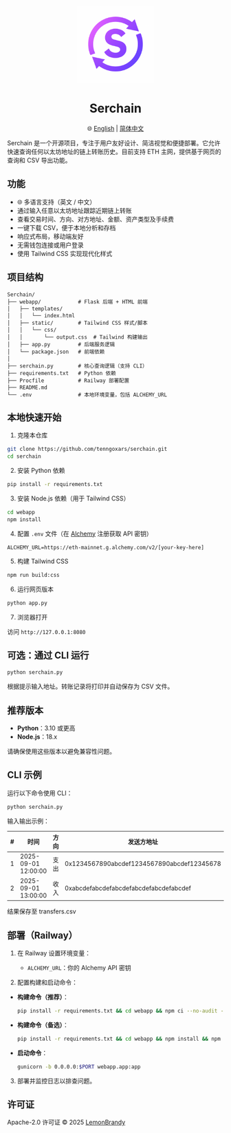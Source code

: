 <p align="center">
  <img src="doc/logo.png" alt="Serchain Logo" width="180"/>
</p>

<h1 align="center">Serchain</h1>

<p align="center">
  🌐 <a href="README.md">English</a> | <a href="README_CN.md">简体中文</a>
</p>

Serchain 是一个开源项目，专注于用户友好设计、简洁视觉和便捷部署。它允许快速查询任何以太坊地址的链上转账历史。目前支持 ETH 主网，提供基于网页的查询和 CSV 导出功能。

## 功能

- 🌐 多语言支持（英文 / 中文）
- 通过输入任意以太坊地址跟踪近期链上转账
- 查看交易时间、方向、对方地址、金额、资产类型及手续费
- 一键下载 CSV，便于本地分析和存档
- 响应式布局，移动端友好
- 无需钱包连接或用户登录
- 使用 Tailwind CSS 实现现代化样式

## 项目结构

```
Serchain/
├── webapp/            # Flask 后端 + HTML 前端
│   ├── templates/
│   │   └── index.html
│   ├── static/        # Tailwind CSS 样式/脚本
│   │   └── css/
│   │       └── output.css  # Tailwind 构建输出
│   ├── app.py         # 后端服务逻辑
│   └── package.json   # 前端依赖
│
├── serchain.py        # 核心查询逻辑（支持 CLI）
├── requirements.txt   # Python 依赖
├── Procfile           # Railway 部署配置
├── README.md
└── .env               # 本地环境变量，包括 ALCHEMY_URL
```

## 本地快速开始

1. 克隆本仓库

```bash
git clone https://github.com/tenngoxars/serchain.git
cd serchain
```

2. 安装 Python 依赖

```bash
pip install -r requirements.txt
```

3. 安装 Node.js 依赖（用于 Tailwind CSS）

```bash
cd webapp
npm install
```

4. 配置 `.env` 文件（在 [Alchemy](https://www.alchemy.com/) 注册获取 API 密钥）

```env
ALCHEMY_URL=https://eth-mainnet.g.alchemy.com/v2/[your-key-here]
```

5. 构建 Tailwind CSS

```bash
npm run build:css
```

6. 运行网页版本

```bash
python app.py
```

7. 浏览器打开

访问 `http://127.0.0.1:8080`

## 可选：通过 CLI 运行

```bash
python serchain.py
```

根据提示输入地址。转账记录将打印并自动保存为 CSV 文件。

## 推荐版本

- **Python**：3.10 或更高
- **Node.js**：18.x

请确保使用这些版本以避免兼容性问题。

## CLI 示例

运行以下命令使用 CLI：

```bash
python serchain.py
```

输入输出示例：

| #  | 时间                 | 方向     | 发送方地址                               | 接收方地址                             | 数额  | 资产 | 手续费 (ETH)  |
|----|----------------------|----------|-----------------------------------------|-----------------------------------------|-------|-------|---------------|
| 1  | 2025-09-01 12:00:00  | 支出     | 0x1234567890abcdef1234567890abcdef12345678 | 0xabcdefabcdefabcdefabcdefabcdefabcdef | 1.23  | ETH   | 0.001         |
| 2  | 2025-09-01 13:00:00  | 收入     | 0xabcdefabcdefabcdefabcdefabcdefabcdef  | 0x1234567890abcdef1234567890abcdef12345678 | 0.45  | ETH   | 0.0005        |

结果保存至 transfers.csv

## 部署（Railway）

1. 在 Railway 设置环境变量：
   - `ALCHEMY_URL`：你的 Alchemy API 密钥

2. 配置构建和启动命令：

- **构建命令（推荐）**：
  ```bash
  pip install -r requirements.txt && cd webapp && npm ci --no-audit --no-fund && npm run build:css
  ```
- **构建命令（备选）**：
  ```bash
  pip install -r requirements.txt && cd webapp && npm install && npm run build:css
  ```

- **启动命令**：
  ```bash
  gunicorn -b 0.0.0.0:$PORT webapp.app:app
  ```

3. 部署并监控日志以排查问题。

## 许可证
Apache-2.0 许可证 © 2025 [LemonBrandy](https://github.com/tenngoxars)